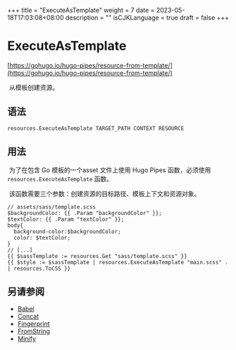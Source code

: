 +++
title = "ExecuteAsTemplate"
weight = 7
date = 2023-05-18T17:03:08+08:00
description = ""
isCJKLanguage = true
draft = false
+++

# ExecuteAsTemplate

[https://gohugo.io/hugo-pipes/resource-from-template/](https://gohugo.io/hugo-pipes/resource-from-template/)

​	从模板创建资源。  

## 语法

```
resources.ExecuteAsTemplate TARGET_PATH CONTEXT RESOURCE
```

## 用法 

​	为了在包含 Go 模板的一个asset 文件上使用 Hugo Pipes 函数，必须使用  `resources.ExecuteAsTemplate`  函数。  

​	 该函数需要三个参数：创建资源的目标路径、模板上下文和资源对象。

```go-html-template
// assets/sass/template.scss
$backgroundColor: {{ .Param "backgroundColor" }};
$textColor: {{ .Param "textColor" }};
body{
  background-color:$backgroundColor;
  color: $textColor;
}
// [...]
{{ $sassTemplate := resources.Get "sass/template.scss" }}
{{ $style := $sassTemplate | resources.ExecuteAsTemplate "main.scss" . | resources.ToCSS }}
```

## 另请参阅

- [Babel](https://gohugo.io/hugo-pipes/babel/)
- [Concat](https://gohugo.io/hugo-pipes/bundling/)
- [Fingerprint](https://gohugo.io/hugo-pipes/fingerprint/)
- [FromString](https://gohugo.io/hugo-pipes/resource-from-string/)
- [Minify](https://gohugo.io/hugo-pipes/minification/)
